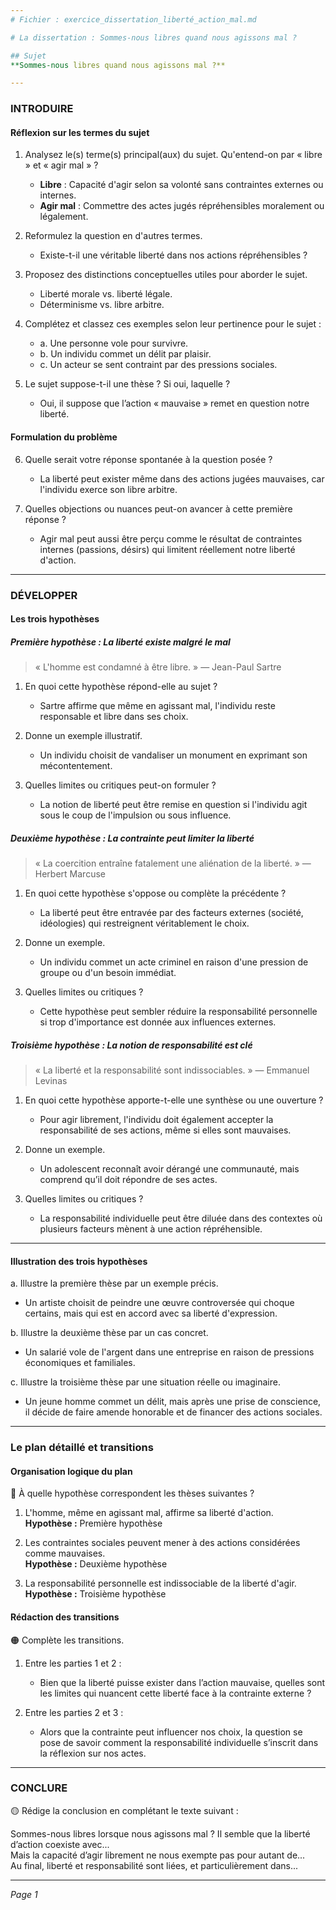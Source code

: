 ```yaml
---
# Fichier : exercice_dissertation_liberté_action_mal.md

# La dissertation : Sommes-nous libres quand nous agissons mal ?

## Sujet
**Sommes-nous libres quand nous agissons mal ?**

---
```


### INTRODUIRE

#### Réflexion sur les termes du sujet

1. Analysez le(s) terme(s) principal(aux) du sujet. Qu'entend-on par « libre » et « agir mal » ? 
   - **Libre** : Capacité d'agir selon sa volonté sans contraintes externes ou internes.
   - **Agir mal** : Commettre des actes jugés répréhensibles moralement ou légalement.

2. Reformulez la question en d'autres termes. 
   - Existe-t-il une véritable liberté dans nos actions répréhensibles ?

3. Proposez des distinctions conceptuelles utiles pour aborder le sujet. 
   - Liberté morale vs. liberté légale.
   - Déterminisme vs. libre arbitre.

4. Complétez et classez ces exemples selon leur pertinence pour le sujet : 
   - a. Une personne vole pour survivre.
   - b. Un individu commet un délit par plaisir.
   - c. Un acteur se sent contraint par des pressions sociales.

5. Le sujet suppose-t-il une thèse ? Si oui, laquelle ? 
   - Oui, il suppose que l’action « mauvaise » remet en question notre liberté.

#### Formulation du problème

6. Quelle serait votre réponse spontanée à la question posée ?
   - La liberté peut exister même dans des actions jugées mauvaises, car l'individu exerce son libre arbitre.

7. Quelles objections ou nuances peut-on avancer à cette première réponse ?
   - Agir mal peut aussi être perçu comme le résultat de contraintes internes (passions, désirs) qui limitent réellement notre liberté d'action.

---

### DÉVELOPPER

#### Les trois hypothèses

##### Première hypothèse : La liberté existe malgré le mal

> « L'homme est condamné à être libre. » — Jean-Paul Sartre

1. En quoi cette hypothèse répond-elle au sujet ? 
   - Sartre affirme que même en agissant mal, l'individu reste responsable et libre dans ses choix.

2. Donne un exemple illustratif. 
   - Un individu choisit de vandaliser un monument en exprimant son mécontentement.

3. Quelles limites ou critiques peut-on formuler ? 
   - La notion de liberté peut être remise en question si l'individu agit sous le coup de l'impulsion ou sous influence.

##### Deuxième hypothèse : La contrainte peut limiter la liberté

> « La coercition entraîne fatalement une aliénation de la liberté. » — Herbert Marcuse

1. En quoi cette hypothèse s'oppose ou complète la précédente ? 
   - La liberté peut être entravée par des facteurs externes (société, idéologies) qui restreignent véritablement le choix.

2. Donne un exemple. 
   - Un individu commet un acte criminel en raison d'une pression de groupe ou d'un besoin immédiat.

3. Quelles limites ou critiques ? 
   - Cette hypothèse peut sembler réduire la responsabilité personnelle si trop d'importance est donnée aux influences externes.

##### Troisième hypothèse : La notion de responsabilité est clé

> « La liberté et la responsabilité sont indissociables. » — Emmanuel Levinas

1. En quoi cette hypothèse apporte-t-elle une synthèse ou une ouverture ? 
   - Pour agir librement, l'individu doit également accepter la responsabilité de ses actions, même si elles sont mauvaises.

2. Donne un exemple. 
   - Un adolescent reconnaît avoir dérangé une communauté, mais comprend qu’il doit répondre de ses actes.

3. Quelles limites ou critiques ? 
   - La responsabilité individuelle peut être diluée dans des contextes où plusieurs facteurs mènent à une action répréhensible.

---

#### Illustration des trois hypothèses

a. Illustre la première thèse par un exemple précis.
   - Un artiste choisit de peindre une œuvre controversée qui choque certains, mais qui est en accord avec sa liberté d'expression.

b. Illustre la deuxième thèse par un cas concret.
   - Un salarié vole de l'argent dans une entreprise en raison de pressions économiques et familiales.

c. Illustre la troisième thèse par une situation réelle ou imaginaire.
   - Un jeune homme commet un délit, mais après une prise de conscience, il décide de faire amende honorable et de financer des actions sociales.

---

### Le plan détaillé et transitions

#### Organisation logique du plan

🔴 À quelle hypothèse correspondent les thèses suivantes ?

1. L'homme, même en agissant mal, affirme sa liberté d'action.  
   **Hypothèse :**  Première hypothèse 

2. Les contraintes sociales peuvent mener à des actions considérées comme mauvaises.  
   **Hypothèse :**  Deuxième hypothèse 

3. La responsabilité personnelle est indissociable de la liberté d'agir.  
   **Hypothèse :**  Troisième hypothèse 

#### Rédaction des transitions

🟠 Complète les transitions.

1. Entre les parties 1 et 2 :  
   - Bien que la liberté puisse exister dans l’action mauvaise, quelles sont les limites qui nuancent cette liberté face à la contrainte externe ?

2. Entre les parties 2 et 3 :  
   - Alors que la contrainte peut influencer nos choix, la question se pose de savoir comment la responsabilité individuelle s’inscrit dans la réflexion sur nos actes.

---

### CONCLURE

🟡 Rédige la conclusion en complétant le texte suivant :

Sommes-nous libres lorsque nous agissons mal ? Il semble que la liberté d’action coexiste avec...  
Mais la capacité d’agir librement ne nous exempte pas pour autant de...  
Au final, liberté et responsabilité sont liées, et particulièrement dans... 

--- 

*Page 1*